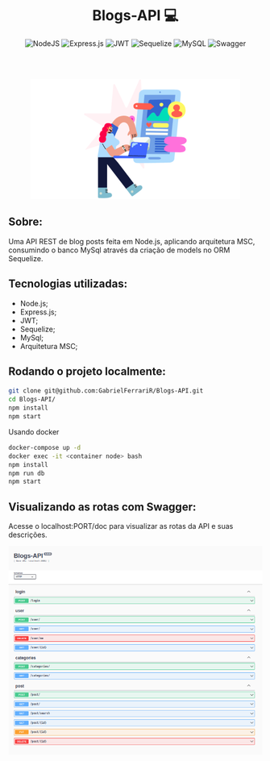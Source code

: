 <h1 align="center"> Blogs-API 💻 </h1>

<div align="center">

 ![NodeJS](https://img.shields.io/badge/node.js-6DA55F?style=for-the-badge&logo=node.js&logoColor=white)
 ![Express.js](https://img.shields.io/badge/express.js-%23404d59.svg?style=for-the-badge&logo=express&logoColor=%2361DAFB)
 ![JWT](https://img.shields.io/badge/JWT-black?style=for-the-badge&logo=JSON%20web%20tokens)
 ![Sequelize](https://img.shields.io/badge/Sequelize-52B0E7?style=for-the-badge&logo=Sequelize&logoColor=white)
 ![MySQL](https://img.shields.io/badge/mysql-%2300f.svg?style=for-the-badge&logo=mysql&logoColor=white)
 ![Swagger](https://img.shields.io/badge/-Swagger-%23Clojure?style=for-the-badge&logo=swagger&logoColor=white)

</div>
<br/> <br/>

<div align="center">

![figure](BrazucaBrowsing.png)

</div>

<h2 align="left"> Sobre: </h2>

<p> Uma API REST de blog posts feita em Node.js, aplicando arquitetura MSC, consumindo o  banco MySql através da criação de models no ORM Sequelize.
</p>

## Tecnologias utilizadas:

- Node.js;
- Express.js;
- JWT;
- Sequelize;
- MySql;
- Arquitetura MSC;

## Rodando o projeto localmente:

```bash
git clone git@github.com:GabrielFerrariR/Blogs-API.git
cd Blogs-API/
npm install
npm start
```

Usando docker

```bash
docker-compose up -d
docker exec -it <container node> bash
npm install
npm run db
npm start 
```

## Visualizando as rotas com Swagger:

Acesse o localhost:PORT/doc para visualizar as rotas da API e suas descrições.

![REST-API](swagger.png)